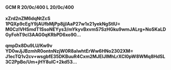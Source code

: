 #### GCM R 20/0c/400 L 20/0c/400
**xZrd2nZM6dqNtZcS**<br/>**1PQXp9cEgY9jAUfbMjPp8jjIAaP27w1x21yekNgStIU=**<br/>**M0CzlVHSmdT1SsoNEYys3/mYkyvBxvmS7SzHGku9wmJALrg+NoSKaLDGyFohT9cl3AAG0qKRbPD6xo90...**<br/><br/>
**qmpDx8Du9LU/Kw9v**<br/>**YD0wJjJBzmhR0ontnNzjW0R8aIwhtErWw6HNo2302XM=**<br/>**J1ecTQ1v2cv+wsgbfE35DKBuuR4Cxm2MJEIJlMhLrXCl0pW8WMq8HdSL3C2PpBo/Um+jHY8ulC+2kd53...**
